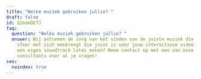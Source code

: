 ```yaml
---
title: "Welke muziek gebruiken jullie? "
draft: false
id: S2oamDE7J
faq:
  question: "Welke muziek gebruiken jullie? "
  answer: Wij ontnemen de zorg van het vinden van de juiste muziek die precies die
    sfeer met zich meebrengt die juist is voor jouw interactieve video. Wil je
    een eigen soundtrack laten maken? Neem contact op met een van onze
    consultants voor al je vragen!
seo:
  noindex: true
---
```

